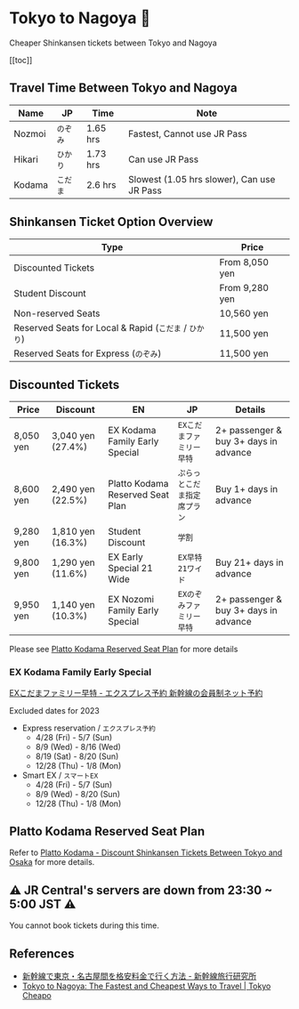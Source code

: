 # Tokyo to Nagoya 🚅

Cheaper Shinkansen tickets between Tokyo and Nagoya

[[toc]]


## Travel Time Between Tokyo and Nagoya

| Name   | JP       | Time     | Note                                       |
| ------ | -------- | -------- | ------------------------------------------ |
| Nozmoi | `のぞみ` | 1.65 hrs | Fastest, Cannot use JR Pass                |
| Hikari | `ひかり` | 1.73 hrs | Can use JR Pass                            |
| Kodama | `こだま` | 2.6 hrs  | Slowest (1.05 hrs slower), Can use JR Pass |


## Shinkansen Ticket Option Overview

| Type                                                   | Price          |
| ------------------------------------------------------ | -------------- |
| Discounted Tickets                                     | From 8,050 yen |
| Student Discount                                       | From 9,280 yen |
| Non-reserved Seats                                     | 10,560 yen     |
| Reserved Seats for Local & Rapid (`こだま` / `ひかり`) | 11,500 yen     |
| Reserved Seats for Express (`のぞみ`)                  | 11,500 yen     |


## Discounted Tickets

| Price     | Discount          | EN                               | JP                           | Details                               |
| --------- | ----------------- | -------------------------------- | ---------------------------- | ------------------------------------- |
| 8,050 yen | 3,040 yen (27.4%) | EX Kodama Family Early Special   | `EXこだまファミリー早特`     | 2+ passenger & buy 3+ days in advance |
| 8,600 yen | 2,490 yen (22.5%) | Platto Kodama Reserved Seat Plan | `ぷらっとこだま指定席プラン` | Buy 1+ days in advance                |
| 9,280 yen | 1,810 yen (16.3%) | Student Discount                 | `学割`                       |                                       |
| 9,800 yen | 1,290 yen (11.6%) | EX Early Special 21 Wide         | `EX早特21ワイド`             | Buy 21+ days in advance               |
| 9,950 yen | 1,140 yen (10.3%) | EX Nozomi Family Early Special   | `EXのぞみファミリー早特`     | 2+ passenger & buy 3+ days in advance |

Please see [Platto Kodama Reserved Seat Plan](https://www.jrtours.co.jp/service/ad/kodama/?utm_source=forit&utm_medium=affiliate&utm_campaign=banner&fil=%7B%22pr%22%3A%7B%22y13754Z%22%3A%7B%22clk%22%3A%223c0a4157b9ad93669fb452342c5f6875%22%2C%22ym%22%3A%22202307%22%7D%7D%7D) for more details


### EX Kodama Family Early Special

[EXこだまファミリー早特 - エクスプレス予約 新幹線の会員制ネット予約](https://expy.jp/product/ex_kodamafamily_hayatoku/)

Excluded dates for 2023
* Express reservation / `エクスプレス予約`
  * 4/28 (Fri) - 5/7 (Sun)
  * 8/9 (Wed) - 8/16 (Wed)
  * 8/19 (Sat) - 8/20 (Sun)
  * 12/28 (Thu) - 1/8 (Mon)
* Smart EX / `スマートEX`
  * 4/28 (Fri) - 5/7 (Sun)
  * 8/9 (Wed) - 8/20 (Sun)
  * 12/28 (Thu) - 1/8 (Mon)


## Platto Kodama Reserved Seat Plan

Refer to [Platto Kodama - Discount Shinkansen Tickets Between Tokyo and Osaka](./shinkansen-tokyo-osaka.md) for more details.


## ⚠️ JR Central's servers are down from 23:30 ~ 5:00 JST ⚠️

You cannot book tickets during this time.


## References

* [新幹線で東京・名古屋間を格安料金で行く方法 - 新幹線旅行研究所](https://shinkansen.tabiris.com/tokyo_nagoya.html)
* [Tokyo to Nagoya: The Fastest and Cheapest Ways to Travel | Tokyo Cheapo](https://tokyocheapo.com/travel/tokyo-to-nagoya/)
